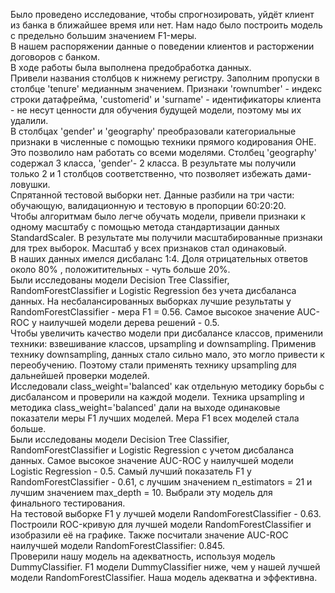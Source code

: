 Было проведено исследование, чтобы спрогнозировать, уйдёт клиент из банка в ближайшее время или нет. Нам надо было построить модель с предельно большим значением F1-меры.  
В нашем распоряжении данные о поведении клиентов и расторжении договоров с банком.   
В ходе работы была выполнена предобработка данных.  
Привели названия столбцов к нижнему регистру. Заполним пропуски в столбце 'tenure' медианным значением. Признаки 'rownumber' - индекс строки датафрейма, 'customerid' и 'surname' - идентификаторы клиента - не несут ценности для обучения будущей модели, поэтому мы их удалили.    
В столбцах 'gender' и 'geography' преобразовали категориальные признаки в численные с помощью техники прямого кодирования OHE. Это позволило нам работать со всеми моделями. Столбец 'geography' содержал 3 класса, 'gender'- 2 класса. В результате мы получили только 2 и 1 столбцов соответственно, что позволяет избежать дами-ловушки.    
Спрятанной тестовой выборки нет. Данные разбили на три части: обучающую, валидационную и тестовую в пропорции 60:20:20.    
Чтобы алгоритмам было легче обучать модели, привели признаки к одному масштабу с помощью метода стандартизации данных StandardScaler. В результате мы получили масштабированные признаки для трех выборок. Масштаб у всех признаков стал одинаковый.    
В наших данных имелся дисбаланс 1:4. Доля отрицательных ответов около 80% , положитительных - чуть больше 20%.  
Были исследованы модели Decision Tree Classifier, RandomForestClassifier и Logistic Regression без учета дисбаланса данных. На несбалансированных выборках лучшие результаты у RandomForestClassifier - мера F1 = 0.56. Самое высокое значение AUC-ROC у наилучшей модели дерева решений - 0.5.  
Чтобы увеличить качество модели при дисбалансе классов, применили техники: взвешивание классов, upsampling и downsampling. Применив технику downsampling, данных стало сильно мало, это могло привести к переобучению. Поэтому стали применять технику upsampling для дальнейшей проверки моделей.  
Исследовали class_weight='balanced' как отдельную методику борьбы с дисбалансом и проверили на каждой модели. Техника upsampling и методика class_weight='balanced' дали на выходе одинаковые показатели меры F1 лучших моделей. Мера F1 всех моделей стала больше.  
Были исследованы модели Decision Tree Classifier, RandomForestClassifier и Logistic Regression с учетом дисбаланса данных. Самое высокое значение AUC-ROC у наилучшей модели Logistic Regression - 0.5. Самый лучший показатель F1 у RandomForestClassifier - 0.61, с лучшим значением n_estimators = 21 и лучшим значением max_depth = 10. Выбрали эту модель для финального тестирования.  
На тестовой выборке F1 у лучшей модели RandomForestClassifier - 0.63.  
Построили ROC-кривую для лучшей модели RandomForestClassifier и изобразили её на графике. Также посчитали значение AUC-ROC наилучшей модели RandomForestClassifier: 0.845.  
Проверили нашу модель на адекватность, используя модель DummyClassifier. F1 модели DummyClassifier ниже, чем у нашей лучшей модели RandomForestClassifier. Наша модель адекватна и эффективна.  

